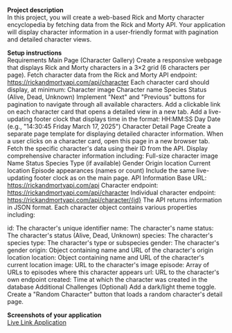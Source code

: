 
**Project description**
<br/>
In this project, you will create a web-based Rick and Morty character encyclopedia by fetching data from the Rick and Morty API. Your application will display character information in a user-friendly format with pagination and detailed character views.

**Setup instructions**
<br/>
Requirements
Main Page (Character Gallery)
Create a responsive webpage that displays Rick and Morty characters in a 3×2 grid (6 characters per page).
Fetch character data from the Rick and Morty API endpoint: https://rickandmortyapi.com/api/character
Each character card should display, at minimum:
Character image
Character name
Species
Status (Alive, Dead, Unknown)
Implement "Next" and "Previous" buttons for pagination to navigate through all available characters.
Add a clickable link on each character card that opens a detailed view in a new tab.
Add a live-updating footer clock that displays time in the format: HH:MM:SS Day Date (e.g., "14:30:45 Friday March 17, 2025")
Character Detail Page
Create a separate page template for displaying detailed character information.
When a user clicks on a character card, open this page in a new browser tab.
Fetch the specific character's data using their ID from the API.
Display comprehensive character information including:
Full-size character image
Name
Status
Species
Type (if available)
Gender
Origin location
Current location
Episode appearances (names or count)
Include the same live-updating footer clock as on the main page.
API Information
Base URL: https://rickandmortyapi.com/api
Character endpoint: https://rickandmortyapi.com/api/character
Individual character endpoint: https://rickandmortyapi.com/api/character/{id}
The API returns information in JSON format. Each character object contains various properties including:

id: The character's unique identifier
name: The character's name
status: The character's status (Alive, Dead, Unknown)
species: The character's species
type: The character's type or subspecies
gender: The character's gender
origin: Object containing name and URL of the character's origin location
location: Object containing name and URL of the character's current location
image: URL to the character's image
episode: Array of URLs to episodes where this character appears
url: URL to the character's own endpoint
created: Time at which the character was created in the database
Additional Challenges (Optional)
Add a dark/light theme toggle.
Create a "Random Character" button that loads a random character's detail page.


**Screenshots of your application**
<br/>
<a href="https://amazing-sunburst-1799d7.netlify.app/">Live Link Application</a>
